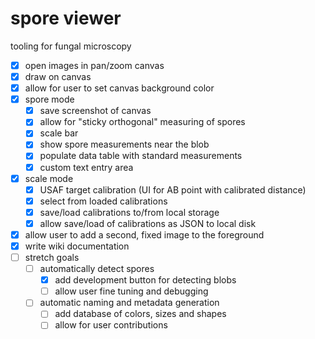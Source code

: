 # spore viewer

tooling for fungal microscopy

- [x] open images in pan/zoom canvas
- [x] draw on canvas
- [x] allow for user to set canvas background color
- [x] spore mode
    - [x] save screenshot of canvas
    - [x] allow for "sticky orthogonal" measuring of spores
    - [x] scale bar
    - [x] show spore measurements near the blob
    - [x] populate data table with standard measurements
    - [x] custom text entry area
- [x] scale mode
    - [x] USAF target calibration (UI for AB point with calibrated distance)
    - [x] select from loaded calibrations
    - [x] save/load calibrations to/from local storage
    - [x] allow save/load of calibrations as JSON to local disk
- [x] allow user to add a second, fixed image to the foreground
- [x] write wiki documentation
- [ ] stretch goals
    - [ ] automatically detect spores
        - [x] add development button for detecting blobs
        - [ ] allow user fine tuning and debugging
    - [ ] automatic naming and metadata generation
        - [ ] add database of colors, sizes and shapes
        - [ ] allow for user contributions
